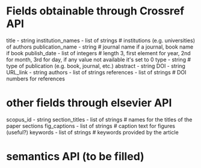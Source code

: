 # Fields obtainable through Crossref API
title - string
institution_names - list of strings # institutions (e.g. universities) of authors
publication_name - string  # journal name if a journal, book name if book
publish_date - list of integers  # length 3, first element for year, 2nd for month, 3rd for day, if any value not available it's set to 0
type - string  # type of publication (e.g. book, journal, etc.)
abstract - string
DOI - string
URL_link - string
authors - list of strings
references - list of strings  # DOI numbers for references
# other fields through elsevier API
scopus_id - string
section_titles - list of strings  # names for the titles of the paper sections
fig_captions - list of strings  # caption text for figures (useful?)
keywords - list of strings  # keywords provided by the article
# semantics API (to be filled)